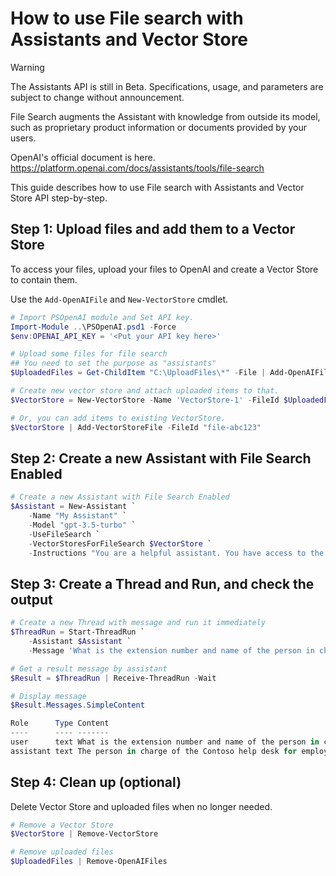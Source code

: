 # How to use File search with Assistants and Vector Store

> [!WARNING]  
> The Assistants API is still in Beta. Specifications, usage, and parameters are subject to change without announcement.

File Search augments the Assistant with knowledge from outside its model, such as proprietary product information or documents provided by your users.

OpenAI's official document is here.  
https://platform.openai.com/docs/assistants/tools/file-search

This guide describes how to use File search with Assistants and Vector Store API step-by-step.

## Step 1: Upload files and add them to a Vector Store

To access your files, upload your files to OpenAI and create a Vector Store to contain them.

Use the `Add-OpenAIFile` and `New-VectorStore` cmdlet.

```PowerShell
# Import PSOpenAI module and Set API key.
Import-Module ..\PSOpenAI.psd1 -Force
$env:OPENAI_API_KEY = '<Put your API key here>'

# Upload some files for file search
## You need to set the purpose as "assistants"
$UploadedFiles = Get-ChildItem "C:\UploadFiles\*" -File | Add-OpenAIFile -Purpose "assistants"

# Create new vector store and attach uploaded items to that.
$VectorStore = New-VectorStore -Name 'VectorStore-1' -FileId $UploadedFiles.Id

# Or, you can add items to existing VectorStore.
$VectorStore | Add-VectorStoreFile -FileId "file-abc123"
```

## Step 2: Create a new Assistant with File Search Enabled

```powershell
# Create a new Assistant with File Search Enabled
$Assistant = New-Assistant `
    -Name "My Assistant" `
    -Model "gpt-3.5-turbo" `
    -UseFileSearch `
    -VectorStoresForFileSearch $VectorStore `
    -Instructions "You are a helpful assistant. You have access to the files you need to answer questions. Always answer based on the contents of the file."
```

## Step 3: Create a Thread and Run, and check the output

```PowerShell
# Create a new Thread with message and run it immediately
$ThreadRun = Start-ThreadRun `
    -Assistant $Assistant `
    -Message 'What is the extension number and name of the person in charge of Contoso help desk for employees?'

# Get a result message by assistant
$Result = $ThreadRun | Receive-ThreadRun -Wait

# Display message
$Result.Messages.SimpleContent

Role      Type Content
----      ---- -------
user      text What is the extension number and name of the person in charge of Contoso help desk for employees?
assistant text The person in charge of the Contoso help desk for employees is Alex Johnson, and the extension number is 1001【4:0†source】.
```

## Step 4: Clean up (optional)

Delete Vector Store and uploaded files when no longer needed.

```PowerShell
# Remove a Vector Store
$VectorStore | Remove-VectorStore

# Remove uploaded files
$UploadedFiles | Remove-OpenAIFiles
```
